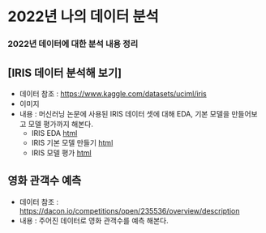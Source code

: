 # 2022년 나의 데이터 분석
### 2022년 데이터에 대한 분석 내용 정리


## [IRIS 데이터 분석해 보기]
   * 데이터 참조 : https://www.kaggle.com/datasets/uciml/iris
   * 이미지
   * 내용 : 머신러닝 논문에 사용된 IRIS 데이터 셋에 대해 EDA, 기본 모델을 만들어보고 모델 평가까지 해본다.
     * IRIS EDA [html](Link)
     * IRIS 기본 모델 만들기 [html]()
     * IRIS 모델 평가 [html]()
     
## 영화 관객수 예측
   * 데이터 참조 : https://dacon.io/competitions/open/235536/overview/description
   * 내용 : 주어진 데이터로 영화 관객수를 예측 해본다.
